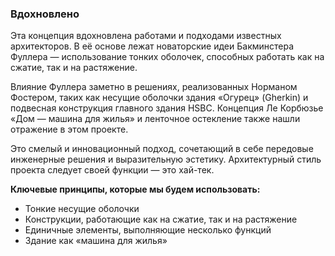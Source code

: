 ### Вдохновлено

Эта концепция вдохновлена работами и подходами известных архитекторов. В её основе лежат новаторские идеи Бакминстера Фуллера — использование тонких оболочек, способных работать как на сжатие, так и на растяжение.

Влияние Фуллера заметно в решениях, реализованных Норманом Фостером, таких как несущие оболочки здания «Огурец» (Gherkin) и подвесная конструкция главного здания HSBC. Концепция Ле Корбюзье «Дом — машина для жилья» и ленточное остекление также нашли отражение в этом проекте.

Это смелый и инновационный подход, сочетающий в себе передовые инженерные решения и выразительную эстетику. Архитектурный стиль проекта следует своей функции — это хай-тек.

**Ключевые принципы, которые мы будем использовать:**

- Тонкие несущие оболочки
- Конструкции, работающие как на сжатие, так и на растяжение
- Единичные элементы, выполняющие несколько функций
- Здание как «машина для жилья»
